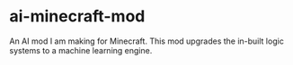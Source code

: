 # ai-minecraft-mod
An AI mod I am making for Minecraft. This mod upgrades the in-built logic systems to a machine learning engine.

